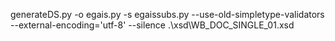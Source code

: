 generateDS.py -o egais.py -s egaissubs.py --use-old-simpletype-validators --external-encoding='utf-8' --silence .\xsd\WB_DOC_SINGLE_01.xsd